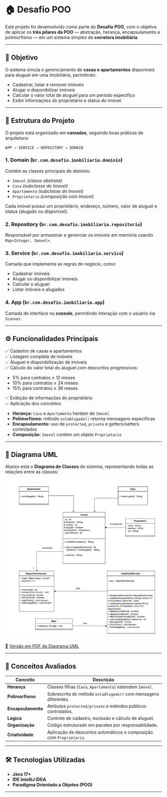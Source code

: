 # 🏠 Desafio POO

Este projeto foi desenvolvido como parte do **Desafio POO**, com o objetivo de aplicar os **três pilares da POO** — abstração, herança, encapsulamento e polimorfismo — em um sistema simples de **corretora imobiliária**.

---

## 🎯 Objetivo
O sistema simula o gerenciamento de **casas e apartamentos** disponíveis para aluguel em uma imobiliária, permitindo:
- Cadastrar, listar e remover imóveis  
- Alugar e disponibilizar imóveis  
- Calcular o valor total de aluguel para um período específico  
- Exibir informações do proprietário e status do imóvel  

---

## 🧩 Estrutura do Projeto
O projeto está organizado em **camadas**, seguindo boas práticas de arquitetura:

```
APP → SERVICE → REPOSITORY → DOMAIN
```

### **1. Domain (`br.com.desafio.imobiliaria.dominio`)**
Contém as classes principais do domínio:
- `Imovel` *(classe abstrata)*  
- `Casa` *(subclasse de Imovel)*  
- `Apartamento` *(subclasse de Imovel)*  
- `Proprietario` *(composição com Imovel)*  

Cada imóvel possui um proprietário, endereço, número, valor de aluguel e status (alugado ou disponível).

### **2. Repository (`br.com.desafio.imobiliaria.repositorio`)**
Responsável por armazenar e gerenciar os imóveis em memória usando `Map<Integer, Imovel>`.

### **3. Service (`br.com.desafio.imobiliaria.servico`)**
Camada que implementa as regras de negócio, como:
- Cadastrar imóveis  
- Alugar ou disponibilizar imóveis  
- Calcular o aluguel  
- Listar imóveis e alugados  

### **4. App (`br.com.desafio.imobiliaria.app`)**
Camada de interface no **console**, permitindo interação com o usuário via `Scanner`.

---

## ⚙️ Funcionalidades Principais
✅ Cadastro de casas e apartamentos  
✅ Listagem completa de imóveis  
✅ Aluguel e disponibilização de imóveis  
✅ Cálculo do valor total do aluguel com descontos progressivos:  
- 5% para contratos ≥ 12 meses  
- 10% para contratos ≥ 24 meses  
- 15% para contratos ≥ 36 meses  

✅ Exibição de informações do proprietário  
✅ Aplicação dos conceitos:
- **Herança:** `Casa` e `Apartamento` herdam de `Imovel`  
- **Polimorfismo:** método `estaAlugado()` retorna mensagens específicas  
- **Encapsulamento:** uso de `protected`, `private` e getters/setters controlados  
- **Composição:** `Imovel` contém um objeto `Proprietario`  

---

## 🧱 Diagrama UML
Abaixo está o **Diagrama de Classes** do sistema, representando todas as relações entre as classes:

![Pré-visualização do Diagrama UML](./img-uml.png)

📎 [Versão em PDF do Diagrama UML](./uml-desafio-poo.drawio.pdf)

---

## 🧠 Conceitos Avaliados
| Conceito | Descrição |
|-----------|------------|
| **Herança** | Classes filhas (`Casa`, `Apartamento`) estendem `Imovel`. |
| **Polimorfismo** | Sobrescrita do método `estaAlugado()` com mensagens diferentes. |
| **Encapsulamento** | Atributos `protected/private` e métodos públicos controlados. |
| **Lógica** | Controle de cadastro, exclusão e cálculo de aluguel. |
| **Organização** | Código estruturado em pacotes por responsabilidade. |
| **Criatividade** | Aplicação de descontos automáticos e composição com `Proprietario`. |

---

## 🛠️ Tecnologias Utilizadas
- **Java 17+**
- **IDE IntelliJ IDEA**
- **Paradigma Orientado a Objetos (POO)**

---
